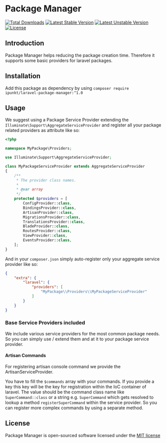 # Package Manager

[![Total Downloads](https://poser.pugx.org/ipunkt/laravel-package-manager/d/total.svg)](https://packagist.org/packages/ipunkt/laravel-package-manager)
[![Latest Stable Version](https://poser.pugx.org/ipunkt/laravel-package-manager/v/stable.svg)](https://packagist.org/packages/ipunkt/laravel-package-manager)
[![Latest Unstable Version](https://poser.pugx.org/ipunkt/laravel-package-manager/v/unstable.svg)](https://packagist.org/packages/ipunkt/laravel-package-manager)
[![License](https://poser.pugx.org/ipunkt/laravel-package-manager/license.svg)](https://packagist.org/packages/ipunkt/laravel-package-manager)

## Introduction

Package Manager helps reducing the package creation time. Therefore it supports some basic providers for laravel packages.

## Installation

Add this package as dependency by using `composer require ipunkt/laravel-package-manager:^1.0`


## Usage

We suggest using a Package Service Provider extending the `Illuminate\Support\AggregateServiceProvider` and register all your package related providers as attribute like so:

```php
<?php

namespace MyPackage\Providers;

use Illuminate\Support\AggregateServiceProvider;

class MyPackageServiceProvider extends AggregateServiceProvider
{
	/**
	 * The provider class names.
	 *
	 * @var array
	 */
	protected $providers = [
		ConfigProvider::class,
		BindingsProvider::class,
		ArtisanProvider::class,
		MigrationsProvider::class,
		TranslationsProvider::class,
		BladeProvider::class,
		RoutesProvider::class,
		ViewProvider::class,
		EventsProvider::class,
	];
}
```

And in your `composer.json` simply auto-register only your aggregate service provider like so:

```json
{
	"extra": {
        "laravel": {
            "providers": [
                "MyPackage\\Providers\\MyPackageServiceProvider"
            ]
        }
    }
}
```

### Base Service Providers included

We include various service providers for the most common package needs. So you can simply use / extend them and at it to your package service provider.

#### Artisan Commands

For registering artisan console command we provide the ArtisanServiceProvider.

You have to fill the `$commands` array with your commands. If you provide a key this key will be the key for registration within the IoC container of laravel. The value should be the command class name like `SuperCommand::class` or a string e.g. `SuperCommand` which gets resolved to lookup a method `registerSuperCommand` within the service provider. So you can register more complex commands by using a separate method.

## License

Package Manager is open-sourced software licensed under the [MIT license](http://opensource.org/licenses/MIT)
